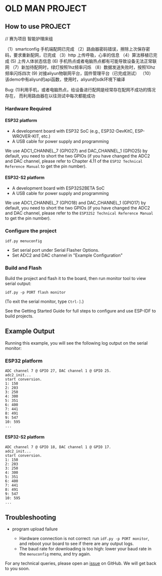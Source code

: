 # OLD MAN PROJECT
## How to use PROJECT
//  赛为项目 智能护理床组

（1）smartconfig 手机端配网已完成
（2）路由器密码错误，擦除上次保存密码，要求重新配网，已完成
（3）http 上传呼吸，心率的信息
（4）算法移植已完成
   (5)   上传人体状态信息
   (6)   手机热点或者电脑热点都有可能导致设备无法正常联网
（7）新加待配网时，绿灯按照1hz频率闪烁
（8）数据发送失败时，按照10hz频率闪烁四次
   (9)   对接aliyun物联网平台，固件管理平台（已完成测试）
（10）该demo中有aliyun的api函数，使用时，aliyun的sdk环境下编译

Bug:
(1)利用手机，或者电脑热点，给设备进行配网是经常存在配网不成功的情况存在，
而利用路由器在以往测试中每次都能成功

### Hardware Required

#### ESP32 platform

* A development board with ESP32 SoC (e.g., ESP32-DevKitC, ESP-WROVER-KIT, etc.)
* A USB cable for power supply and programming

We use ADC1_CHANNEL_7 (GPIO27) and DAC_CHANNEL_1 (GPIO25) by default, you need to short the two GPIOs (if you have changed the ADC2 and DAC channel, please refer to Chapter 4.11 of the `ESP32 Technical Reference Manual` to get the pin number).

#### ESP32-S2 platform

* A development board with ESP32S2BETA SoC
* A USB cable for power supply and programming

We use ADC1_CHANNEL_7 (GPIO18) and DAC_CHANNEL_1 (GPIO17) by default, you need to short the two GPIOs (if you have changed the ADC2 and DAC channel, please refer to the `ESP32S2 Technical Reference Manual` to get the pin number).

### Configure the project

```
idf.py menuconfig
```

* Set serial port under Serial Flasher Options.
* Set ADC2 and DAC channel in "Example Configuration"

### Build and Flash

Build the project and flash it to the board, then run monitor tool to view serial output:

```
idf.py -p PORT flash monitor
```

(To exit the serial monitor, type ``Ctrl-]``.)

See the Getting Started Guide for full steps to configure and use ESP-IDF to build projects.

## Example Output

Running this example, you will see the following log output on the serial monitor:

### ESP32 platform

```
ADC channel 7 @ GPIO 27, DAC channel 1 @ GPIO 25.
adc2_init...
start conversion.
1: 150
2: 203
3: 250
4: 300
5: 351
6: 400
7: 441
8: 491
9: 547
10: 595
...
```

#### ESP32-S2 platform

```
ADC channel 7 @ GPIO 18, DAC channel 1 @ GPIO 17.
adc2_init...
start conversion.
1: 150
2: 203
3: 250
4: 300
5: 351
6: 400
7: 441
8: 491
9: 547
10: 595
...
```

## Troubleshooting

* program upload failure

    * Hardware connection is not correct: run `idf.py -p PORT monitor`, and reboot your board to see if there are any output logs.
    * The baud rate for downloading is too high: lower your baud rate in the `menuconfig` menu, and try again.

For any technical queries, please open an [issue](https://github.com/espressif/esp-idf/issues) on GitHub. We will get back to you soon.
